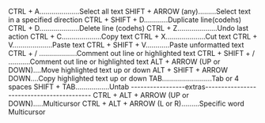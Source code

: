 CTRL + A....................Select all text
SHIFT + ARROW (any).........Select text in a specified direction
CTRL + SHIFT + D............Duplicate line(codehs)
CTRL + D....................Delete line (codehs)
CTRL + Z....................Undo last action
CTRL + C....................Copy text
CTRL + X....................Cut text
CTRL + V....................Paste text
CTRL + SHIFT + V............Paste unformatted text
CTRL + / ...................Comment out line or highlighted text 
CTRL + SHIFT + / ...........Comment out line or highlighted text 
ALT + ARROW (UP or DOWN)....Move  highlighted text up or down
ALT + SHIFT + ARROW DOWN....Copy  highlighted text up or down
TAB.........................Tab or 4 spaces
SHIFT + TAB.................Untab
-----------------extras------------------------------------------
CTRL + ALT + ARROW (UP or DOWN).....Multicursor
CTRL + ALT + ARROW (L or R).........Specific word Multicursor 